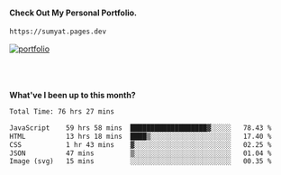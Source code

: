 #### Check Out My Personal Portfolio.
````bash
https://sumyat.pages.dev
````

<a href='https://sumyat.pages.dev/'>
    <img src='https://user-images.githubusercontent.com/108873224/211860821-15c31441-8db7-4fb7-8537-28a0c11e9408.png' alt='portfolio' align='center' />
</a>


<br />
<br />


<br />
<br />

**What've I been up to this month?**

<!--START_SECTION:waka-->

```txt
Total Time: 76 hrs 27 mins

JavaScript    59 hrs 58 mins  ███████████████████▓░░░░░   78.43 %
HTML          13 hrs 18 mins  ████▒░░░░░░░░░░░░░░░░░░░░   17.40 %
CSS           1 hr 43 mins    ▓░░░░░░░░░░░░░░░░░░░░░░░░   02.25 %
JSON          47 mins         ▒░░░░░░░░░░░░░░░░░░░░░░░░   01.04 %
Image (svg)   15 mins         ░░░░░░░░░░░░░░░░░░░░░░░░░   00.35 %
```

<!--END_SECTION:waka-->




